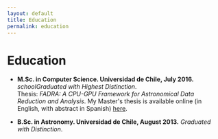 ```yaml
---
layout: default
title: Education
permalink: education
---
```


# Education

- **M.Sc. in Computer Science. Universidad de Chile, July 2016.** <i className="Material-Icons">school</i>*Graduated with Highest Distinction*.  
Thesis: *FADRA: A CPU-GPU Framework for Astronomical Data Reduction and Analysis*. My Master's thesis is available online (in English, with abstract in Spanish) <a href="http://repositorio.uchile.cl/handle/2250/140769" target="_blank">here</a>.

- **B.Sc. in Astronomy. Universidad de Chile, August 2013.** *Graduated with Distinction*.
